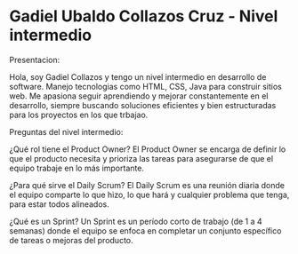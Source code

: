 # Gadiel Ubaldo Collazos Cruz - Nivel intermedio

Presentacion:

Hola, soy Gadiel Collazos y tengo un nivel intermedio en desarrollo de software. Manejo tecnologias como HTML, CSS, Java para construir sitios web. Me apasiona seguir aprendiendo y mejorar constantemente en el desarrollo, siempre buscando soluciones eficientes y bien estructuradas para los proyectos en los que trbajao.


Preguntas del nivel intermedio:

¿Qué rol tiene el Product Owner?
El Product Owner se encarga de definir lo que el producto necesita y prioriza las tareas para asegurarse de que el equipo trabaje en lo más importante.

¿Para qué sirve el Daily Scrum?
El Daily Scrum es una reunión diaria donde el equipo comparte lo que hizo, lo que hará y cualquier problema que tenga, para estar todos alineados.

¿Qué es un Sprint?
Un Sprint es un período corto de trabajo (de 1 a 4 semanas) donde el equipo se enfoca en completar un conjunto específico de tareas o mejoras del producto.
